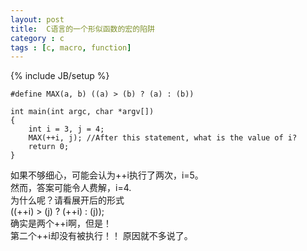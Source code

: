 ```yaml
---
layout: post
title:  C语言的一个形似函数的宏的陷阱
category : c
tags : [c, macro, function]
---
```

{% include JB/setup %}



    #define MAX(a, b) ((a) > (b) ? (a) : (b))

    int main(int argc, char *argv[])
    {
        int i = 3, j = 4;
        MAX(++i, j); //After this statement, what is the value of i?
        return 0;
    }


如果不够细心，可能会认为++i执行了两次，i=5。  
然而，答案可能令人费解，i=4.  
为什么呢？请看展开后的形式  
((++i) > (j) ? (++i) : (j));  
确实是两个++i啊，但是！  
第二个++i却没有被执行！！
原因就不多说了。